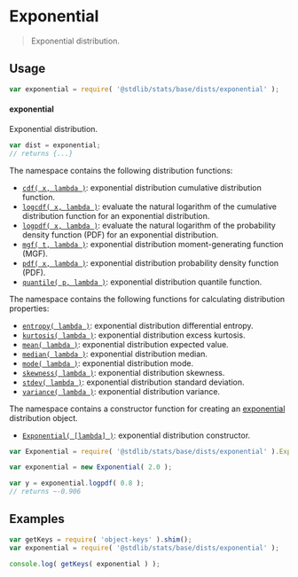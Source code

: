 <!--

@license Apache-2.0

Copyright (c) 2018 The Stdlib Authors.

Licensed under the Apache License, Version 2.0 (the "License");
you may not use this file except in compliance with the License.
You may obtain a copy of the License at

   http://www.apache.org/licenses/LICENSE-2.0

Unless required by applicable law or agreed to in writing, software
distributed under the License is distributed on an "AS IS" BASIS,
WITHOUT WARRANTIES OR CONDITIONS OF ANY KIND, either express or implied.
See the License for the specific language governing permissions and
limitations under the License.

-->

# Exponential

> Exponential distribution.

<section class="usage">

## Usage

```javascript
var exponential = require( '@stdlib/stats/base/dists/exponential' );
```

#### exponential

Exponential distribution.

```javascript
var dist = exponential;
// returns {...}
```

The namespace contains the following distribution functions:

<!-- <toc pattern="*+(cdf|pdf|mgf|quantile)*"> -->

<div class="namespace-toc">

-   <span class="signature">[`cdf( x, lambda )`][@stdlib/stats/base/dists/exponential/cdf]</span><span class="delimiter">: </span><span class="description">exponential distribution cumulative distribution function.</span>
-   <span class="signature">[`logcdf( x, lambda )`][@stdlib/stats/base/dists/exponential/logcdf]</span><span class="delimiter">: </span><span class="description">evaluate the natural logarithm of the cumulative distribution function for an exponential distribution.</span>
-   <span class="signature">[`logpdf( x, lambda )`][@stdlib/stats/base/dists/exponential/logpdf]</span><span class="delimiter">: </span><span class="description">evaluate the natural logarithm of the probability density function (PDF) for an exponential distribution.</span>
-   <span class="signature">[`mgf( t, lambda )`][@stdlib/stats/base/dists/exponential/mgf]</span><span class="delimiter">: </span><span class="description">exponential distribution moment-generating function (MGF).</span>
-   <span class="signature">[`pdf( x, lambda )`][@stdlib/stats/base/dists/exponential/pdf]</span><span class="delimiter">: </span><span class="description">exponential distribution probability density function (PDF).</span>
-   <span class="signature">[`quantile( p, lambda )`][@stdlib/stats/base/dists/exponential/quantile]</span><span class="delimiter">: </span><span class="description">exponential distribution quantile function.</span>

</div>

<!-- </toc> -->

The namespace contains the following functions for calculating distribution properties:

<!-- <toc pattern="*+(entropy|kurtosis|mean|median|mode|skewness|stdev|variance)*"> -->

<div class="namespace-toc">

-   <span class="signature">[`entropy( lambda )`][@stdlib/stats/base/dists/exponential/entropy]</span><span class="delimiter">: </span><span class="description">exponential distribution differential entropy.</span>
-   <span class="signature">[`kurtosis( lambda )`][@stdlib/stats/base/dists/exponential/kurtosis]</span><span class="delimiter">: </span><span class="description">exponential distribution excess kurtosis.</span>
-   <span class="signature">[`mean( lambda )`][@stdlib/stats/base/dists/exponential/mean]</span><span class="delimiter">: </span><span class="description">exponential distribution expected value.</span>
-   <span class="signature">[`median( lambda )`][@stdlib/stats/base/dists/exponential/median]</span><span class="delimiter">: </span><span class="description">exponential distribution median.</span>
-   <span class="signature">[`mode( lambda )`][@stdlib/stats/base/dists/exponential/mode]</span><span class="delimiter">: </span><span class="description">exponential distribution mode.</span>
-   <span class="signature">[`skewness( lambda )`][@stdlib/stats/base/dists/exponential/skewness]</span><span class="delimiter">: </span><span class="description">exponential distribution skewness.</span>
-   <span class="signature">[`stdev( lambda )`][@stdlib/stats/base/dists/exponential/stdev]</span><span class="delimiter">: </span><span class="description">exponential distribution standard deviation.</span>
-   <span class="signature">[`variance( lambda )`][@stdlib/stats/base/dists/exponential/variance]</span><span class="delimiter">: </span><span class="description">exponential distribution variance.</span>

</div>

<!-- </toc> -->

The namespace contains a constructor function for creating an [exponential][exponential-distribution] distribution object.

<!-- <toc pattern="*ctor*"> -->

<div class="namespace-toc">

-   <span class="signature">[`Exponential( [lambda] )`][@stdlib/stats/base/dists/exponential/ctor]</span><span class="delimiter">: </span><span class="description">exponential distribution constructor.</span>

</div>

<!-- </toc> -->

```javascript
var Exponential = require( '@stdlib/stats/base/dists/exponential' ).Exponential;

var exponential = new Exponential( 2.0 );

var y = exponential.logpdf( 0.8 );
// returns ~-0.906
```

</section>

<!-- /.usage -->

<section class="examples">

## Examples

<!-- TODO: better examples -->

<!-- eslint no-undef: "error" -->

```javascript
var getKeys = require( 'object-keys' ).shim();
var exponential = require( '@stdlib/stats/base/dists/exponential' );

console.log( getKeys( exponential ) );
```

</section>

<!-- /.examples -->

<section class="links">

[exponential-distribution]: https://en.wikipedia.org/wiki/Exponential_distribution

<!-- <toc-links> -->

[@stdlib/stats/base/dists/exponential/ctor]: https://github.com/stdlib-js/stdlib/tree/develop/lib/node_modules/%40stdlib/stats/base/dists/exponential/ctor

[@stdlib/stats/base/dists/exponential/entropy]: https://github.com/stdlib-js/stdlib/tree/develop/lib/node_modules/%40stdlib/stats/base/dists/exponential/entropy

[@stdlib/stats/base/dists/exponential/kurtosis]: https://github.com/stdlib-js/stdlib/tree/develop/lib/node_modules/%40stdlib/stats/base/dists/exponential/kurtosis

[@stdlib/stats/base/dists/exponential/mean]: https://github.com/stdlib-js/stdlib/tree/develop/lib/node_modules/%40stdlib/stats/base/dists/exponential/mean

[@stdlib/stats/base/dists/exponential/median]: https://github.com/stdlib-js/stdlib/tree/develop/lib/node_modules/%40stdlib/stats/base/dists/exponential/median

[@stdlib/stats/base/dists/exponential/mode]: https://github.com/stdlib-js/stdlib/tree/develop/lib/node_modules/%40stdlib/stats/base/dists/exponential/mode

[@stdlib/stats/base/dists/exponential/skewness]: https://github.com/stdlib-js/stdlib/tree/develop/lib/node_modules/%40stdlib/stats/base/dists/exponential/skewness

[@stdlib/stats/base/dists/exponential/stdev]: https://github.com/stdlib-js/stdlib/tree/develop/lib/node_modules/%40stdlib/stats/base/dists/exponential/stdev

[@stdlib/stats/base/dists/exponential/variance]: https://github.com/stdlib-js/stdlib/tree/develop/lib/node_modules/%40stdlib/stats/base/dists/exponential/variance

[@stdlib/stats/base/dists/exponential/cdf]: https://github.com/stdlib-js/stdlib/tree/develop/lib/node_modules/%40stdlib/stats/base/dists/exponential/cdf

[@stdlib/stats/base/dists/exponential/logcdf]: https://github.com/stdlib-js/stdlib/tree/develop/lib/node_modules/%40stdlib/stats/base/dists/exponential/logcdf

[@stdlib/stats/base/dists/exponential/logpdf]: https://github.com/stdlib-js/stdlib/tree/develop/lib/node_modules/%40stdlib/stats/base/dists/exponential/logpdf

[@stdlib/stats/base/dists/exponential/mgf]: https://github.com/stdlib-js/stdlib/tree/develop/lib/node_modules/%40stdlib/stats/base/dists/exponential/mgf

[@stdlib/stats/base/dists/exponential/pdf]: https://github.com/stdlib-js/stdlib/tree/develop/lib/node_modules/%40stdlib/stats/base/dists/exponential/pdf

[@stdlib/stats/base/dists/exponential/quantile]: https://github.com/stdlib-js/stdlib/tree/develop/lib/node_modules/%40stdlib/stats/base/dists/exponential/quantile

<!-- </toc-links> -->

</section>

<!-- /.links -->
